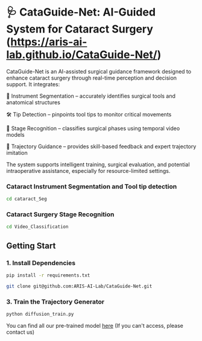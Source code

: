 # 🩺 CataGuide-Net: AI-Guided System for Cataract Surgery (https://aris-ai-lab.github.io/CataGuide-Net/)
CataGuide-Net is an AI-assisted surgical guidance framework designed to enhance cataract surgery through real-time perception and decision support. It integrates:

🎯 Instrument Segmentation – accurately identifies surgical tools and anatomical structures

🛠 Tip Detection – pinpoints tool tips to monitor critical movements

🔄 Stage Recognition – classifies surgical phases using temporal video models

🤖 Trajectory Guidance – provides skill-based feedback and expert trajectory imitation

The system supports intelligent training, surgical evaluation, and potential intraoperative assistance, especially for resource-limited settings.
### Cataract Instrument Segmentation and Tool tip detection

```bash
cd cataract_Seg
```

### Cataract Surgery Stage Recognition
```bash
cd Video_Classification
```

## Getting Start

### 1. Install Dependencies
```bash
pip install -r requirements.txt
```
```bash
git clone git@github.com:ARIS-AI-Lab/CataGuide-Net.git
```
### 3. Train the Trajectory Generator
```bash
python diffusion_train.py
```

You can find all our pre-trained model [here](https://drive.google.com/drive/folders/1XWkPpOvfDpVvim4MM7nbUQyge_vu9xJL)
(If you can't access, please contact us)

